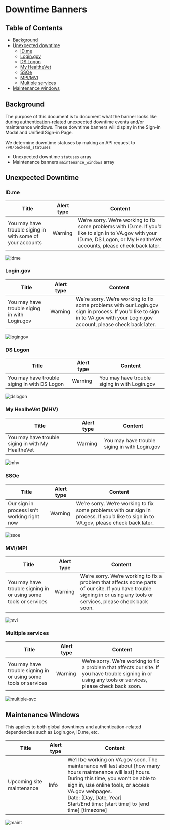 # Downtime Banners

## Table of Contents
- [Background](#background)
- [Unexpected downtime](#unexpected-downtime)
    - [ID.me](#idme)
    - [Login.gov](#logingov)
    - [DS Logon](#dslogon)
    - [My HealtheVet](#mhv)
    - [SSOe](#ssoe)
    - [MPI/MVI](#mpi)
    - [Multiple services](#multiple-services)
- [Maintenance windows](#maintenance-windows) 

## Background
The purpose of this document is to document what the banner looks like during authentication-related unexpected downtime events and/or maintenance windows. These downtime banners will display in the Sign-in Modal and Unified Sign-in Page.

We determine downtime statuses by making an API request to `/v0/backend_statuses`
- Unexpected downtime `statuses` array
- Maintenance banners `maintenance_windows` array

## Unexpected Downtime

<a id="idme"></a>
### ID.me
| Title | Alert type | Content |
| --- | --- | --- |
| You may have trouble siging in with some of your accounts | Warning | We’re sorry. We’re working to fix some problems with ID.me. If you’d like to sign in to VA.gov with your ID.me, DS Logon, or My HealtheVet accounts, please check back later. |

![idme](https://github.com/department-of-veterans-affairs/va.gov-team/assets/67602137/9b88a51d-b10e-4f35-82c8-bbf823f1c65a)

<a id="logingov"></a>
### Login.gov
| Title | Alert type | Content |
| --- | --- | --- |
| You may have trouble siging in with Login.gov | Warning | We’re sorry. We’re working to fix some problems with our Login.gov sign in process. If you’d like to sign in to VA.gov with your Login.gov account, please check back later. |

![logingov](https://github.com/department-of-veterans-affairs/va.gov-team/assets/67602137/c27dd7ba-1f67-4b00-8fc5-7016a2b4677d)

<a id="dslogon"></a>
### DS Logon
| Title | Alert type | Content |
| --- | --- | --- |
| You may have trouble siging in with DS Logon | Warning | You may have trouble siging in with Login.gov | Warning | We’re sorry. We’re working to fix some problems with our DS Logon sign in process. If you’d like to sign in to VA.gov with your DS Logon account, please check back later. |

![dslogon](https://github.com/department-of-veterans-affairs/va.gov-team/assets/67602137/c475c3a6-3b18-44f0-a4be-16b4fa54f07f)

<a id="mhv"></a>
### My HealheVet (MHV)
| Title | Alert type | Content |
| --- | --- | --- |
| You may have trouble siging in with My HealtheVet | Warning |You may have trouble siging in with Login.gov | Warning | We’re sorry. We’re working to fix some problems with our My HealtheVet sign in process. If you’d like to sign in to VA.gov with your My HealtheVet account, please check back later. |

![mhv](https://github.com/department-of-veterans-affairs/va.gov-team/assets/67602137/8cf1f881-518e-4cfe-88d3-ca521d57b3de)

### SSOe
| Title | Alert type | Content |
| --- | --- | --- |
| Our sign in process isn’t working right now | Warning | We’re sorry. We’re working to fix some problems with our sign in process. If you’d like to sign in to VA.gov, please check back later. |

![ssoe](https://github.com/department-of-veterans-affairs/va.gov-team/assets/67602137/82b2d4b3-9925-440d-8398-8e54ed052b0e)

<a id="mpi"></a>
### MVI/MPI
| Title | Alert type | Content |
| --- | --- | --- |
| You may have trouble signing in or using some tools or services | Warning | We’re sorry. We’re working to fix a problem that affects some parts of our site. If you have trouble signing in or using any tools or services, please check back soon. |

![mvi](https://github.com/department-of-veterans-affairs/va.gov-team/assets/67602137/ec27bef8-0e82-4439-9adf-ac5517b83293)

### Multiple services
| Title | Alert type | Content |
| --- | --- | --- |
| You may have trouble signing in or using some tools or services | Warning | We’re sorry. We’re working to fix a problem that affects our site. If you have trouble signing in or using any tools or services, please check back soon. |

![multiple-svc](https://github.com/department-of-veterans-affairs/va.gov-team/assets/67602137/1bc2d382-c24c-4843-b409-9e23cc980093)

## Maintenance Windows

This applies to both global downtimes and authentication-related dependencies such as Login.gov, ID.me, etc.

| Title | Alert type | Content |
| --- | --- | --- |
| Upcoming site maintenance | Info | We’ll be working on VA.gov soon. The maintenance will last about [how many hours maintenance will last] hours. During this time, you won’t be able to sign in, use online tools, or access VA.gov webpages.<br/>Date: [Day, Date, Year]<br/>Start/End time: [start time] to [end time] [timezone] |


![maint](https://github.com/department-of-veterans-affairs/va.gov-team/assets/67602137/e3351989-cf74-4e0a-bd95-780256dfa3ac)
